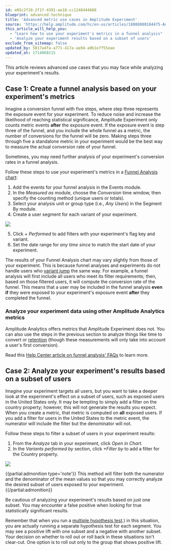 ```yaml
---
id: e05c2f18-2f1f-4391-ae18-cc1248444688
blueprint: advanced-technique
title: 'Advanced metric use cases in Amplitude Experiment'
source: 'https://help.amplitude.com/hc/en-us/articles/18888080184475-Advanced-metric-use-cases-in-Amplitude-Experiment'
this_article_will_help_you:
  - "Learn how to use your experiment's metrics in a funnel analysis"
  - 'Analyze your experiment results based on a subset of users'
exclude_from_sitemap: false
updated_by: 5817a4fa-a771-417a-aa94-a0b1e7f55eae
updated_at: 1714068215
---
```

This article reviews advanced use cases that you may face while analyzing your experiment's results. 

## Case 1: Create a funnel analysis based on your experiment's metrics

Imagine a conversion funnel with five steps, where step three represents the exposure event for your experiment. To reduce noise and increase the likelihood of reaching statistical significance, Amplitude Experiment only counts metric events **after** the exposure event. If the exposure event is step three of the funnel, and you include the whole funnel as a metric, the number of conversions for the funnel will be zero. Making steps three through five a standalone metric in your experiment would be the best way to measure the actual conversion rate of your funnel.

Sometimes, you may need further analysis of your experiment's conversion rates in a funnel analysis. 

Follow these steps to use your experiment's metrics in a [Funnel Analysis chart](/analytics/charts/funnel-analysis/funnel-analysis-get-the-most):

1. Add the events for your funnel analysis in the Events module.
2. In the *Measured as* module, choose the *Conversion* time window, then specify the counting method (unique users or totals)*.*
3. Select your analysis unit or group type (i.e., *Any Users*) in the Segment By module.
4. Create a user segment for each variant of your experiment.

**![](/output/img/advanced-techniques/20464390610203.png)**

5. Click *+ Performed* to add filters with your experiment's flag key and variant.
6. Set the date range for *any time since* to match the start date of your experiment.

The results of your Funnel Analysis chart may vary slightly from those of your experiment. This is because funnel analyses and experiments do not handle users who [variant jump](https://www.docs.developers.amplitude.com/experiment/guides/troubleshooting/variant-jumping/) the same way. For example, a funnel analysis will first include all users who meet its filter requirements; then, based on those filtered users, it will compute the conversion rate of the funnel. This means that a user may be included in the funnel analysis **even if** they were exposed to your experiment's exposure event **after** they completed the funnel. 

### Analyze your experiment data using other Amplitude Analytics metrics

Amplitude Analytics offers metrics that Amplitude Experiment does not. You can also use the steps in the previous section to analyze things like time to convert or [retention](/analytics/charts/retention-analysis/retention-analysis-build) (though these measurements will only take into account a user's first conversion). 

Read this [Help Center article on funnel analysis' FAQs](https://help.amplitude.com/hc/en-us/articles/360054203872) to learn more.

## Case 2: Analyze your experiment's results based on a subset of users

Imagine your experiment targets all users, but you want to take a deeper look at the experiment's effect on a subset of users, such as exposed users in the United States only. It may be tempting to simply add a filter on the country property; however, this will not generate the results you expect. When you create a metric, that metric is computed on **all** exposed users. If you add a filter for users in the United States to the metric event, the numerator will include the filter but the denominator will not.

Follow these steps to filter a subset of users in your experiment results:

1. From the *Analyze* tab in your experiment, click *Open in Chart.*
2. In the *Variants performed by* section, click *+Filter by* to add a filter for the Country property.

**![](/output/img/advanced-techniques/20464386075547.png)**

{{partial:admonition type='note'}}
 This method will filter both the numerator and the denominator of the mean values so that you may correctly analyze the desired subset of users exposed to your experiment. 
{{/partial:admonition}}

Be cautious of analyzing your experiment's results based on just one subset. You may encounter a false positive when looking for true statistically significant results.

Remember that when you run a [multiple hypothesis test](/experiment/advanced-techniques/multiple-hypothesis-testing).) in this situation, you are actually running a separate hypothesis test for each segment. You may see a positive lift with one subset and a negative with another subset. Your decision on whether to roll out or roll back in these situations isn't clear-cut. One option is to roll out only to the group that shows positive lift.
